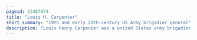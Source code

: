 ```yaml
---
pageid: 23487074
title: "Louis H. Carpenter"
short_summary: "19th and early 20th-century US Army brigadier general"
description: "Louis henry Carpenter was a united States army brigadier general and Recipient of the Medal of Honor for his Actions in the american indian Wars."
---
```

